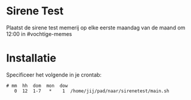 # Sirene Test
Plaatst de sirene test memerij op elke eerste maandag van de maand om 12:00 in #vochtige-memes

# Installatie
Specificeer het volgende in je crontab:

```
# mm  hh  dom  mon  dow
   0  12  1-7   *    1  /home/jij/pad/naar/sirenetest/main.sh
```

